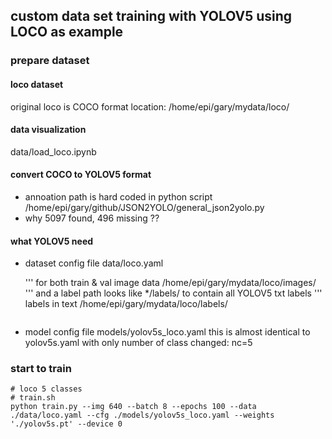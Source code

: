 ## custom data set training with YOLOV5 using LOCO as example

### prepare dataset

#### loco dataset

original loco is COCO format
location: /home/epi/gary/mydata/loco/

#### data visualization

data/load_loco.ipynb

#### convert COCO to YOLOV5 format

- annoation path is hard coded in python script
  /home/epi/gary/github/JSON2YOLO/general_json2yolo.py
- why 5097 found, 496 missing ??

#### what YOLOV5 need

- dataset config file
  data/loco.yaml

  '''
  for both train & val image data
  /home/epi/gary/mydata/loco/images/
  '''
  and a label path looks like \*/labels/ to contain all YOLOV5 txt labels
  '''
  labels in text
  /home/epi/gary/mydata/loco/labels/

  ```

  ```

- model config file
  models/yolov5s_loco.yaml
  this is almost identical to yolov5s.yaml with only number of class changed: nc=5

### start to train

```
# loco 5 classes
# train.sh
python train.py --img 640 --batch 8 --epochs 100 --data ./data/loco.yaml --cfg ./models/yolov5s_loco.yaml --weights './yolov5s.pt' --device 0

```
